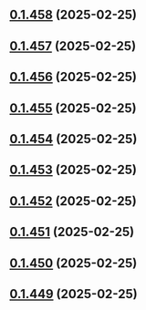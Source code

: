 ## [0.1.458](https://github.com/binary-braids/terraform-oracle/compare/v0.1.457...v0.1.458) (2025-02-25)



## [0.1.457](https://github.com/binary-braids/terraform-oracle/compare/v0.1.456...v0.1.457) (2025-02-25)



## [0.1.456](https://github.com/binary-braids/terraform-oracle/compare/v0.1.455...v0.1.456) (2025-02-25)



## [0.1.455](https://github.com/binary-braids/terraform-oracle/compare/v0.1.454...v0.1.455) (2025-02-25)



## [0.1.454](https://github.com/binary-braids/terraform-oracle/compare/v0.1.453...v0.1.454) (2025-02-25)



## [0.1.453](https://github.com/binary-braids/terraform-oracle/compare/v0.1.452...v0.1.453) (2025-02-25)



## [0.1.452](https://github.com/binary-braids/terraform-oracle/compare/v0.1.451...v0.1.452) (2025-02-25)



## [0.1.451](https://github.com/binary-braids/terraform-oracle/compare/v0.1.450...v0.1.451) (2025-02-25)



## [0.1.450](https://github.com/binary-braids/terraform-oracle/compare/v0.1.449...v0.1.450) (2025-02-25)



## [0.1.449](https://github.com/binary-braids/terraform-oracle/compare/v0.1.448...v0.1.449) (2025-02-25)



